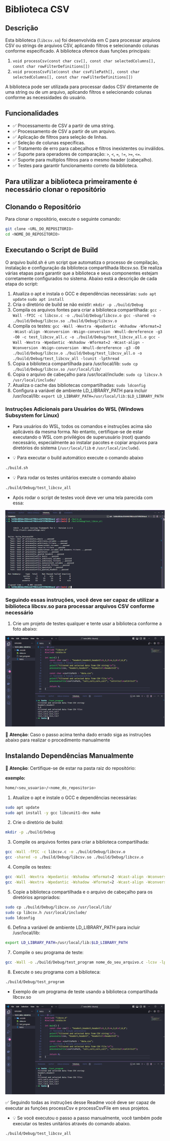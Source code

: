 # Biblioteca CSV

## Descrição

Esta biblioteca (`libcsv.so`) foi desenvolvida em C para processar arquivos CSV ou strings de arquivos CSV, aplicando filtros e selecionando colunas conforme especificado. A biblioteca oferece duas funções principais:

1. `void processCsv(const char csv[], const char selectedColumns[], const char rowFilterDefinitions[])`
2. `void processCsvFile(const char csvFilePath[], const char selectedColumns[], const char rowFilterDefinitions[])`

A biblioteca pode ser utilizada para processar dados CSV diretamente de uma string ou de um arquivo, aplicando filtros e selecionando colunas conforme as necessidades do usuário.

## Funcionalidades

- ✅ Processamento de CSV a partir de uma string.
- ✅ Processamento de CSV a partir de um arquivo.
- ✅ Aplicação de filtros para seleção de linhas.
- ✅ Seleção de colunas específicas.
- ✅ Tratamento de erro para cabeçalhos e filtros inexistentes ou inválidos.
- ✅ Suporte para operadores de comparação: `>`, `<`, `=`, `!=`, `>=`, `<=`.
- ✅ Suporte para multiplos filtros para o mesmo header (cabeçalho).
- ✅ Testes para garantir funcionamento correto da biblioteca.

## Para utilizar a biblioteca primeiramente é necessário clonar o repositório

## Clonando o Repositório

Para clonar o repositório, execute o seguinte comando:

```sh
git clone <URL_DO_REPOSITORIO>
cd <NOME_DO_REPOSITORIO>
```

## Executando o Script de Build

O arquivo build.sh é um script que automatiza o processo de compilação, instalação e configuração da biblioteca compartilhada libcsv.so. Ele realiza várias etapas para garantir que a biblioteca e seus componentes estejam corretamente configurados no sistema. Abaixo está a descrição de cada etapa do script:

1. Atualiza o apt e instala o GCC e dependências necessárias: `sudo apt update` `sudo apt install`
2. Cria o diretório de build se não existir: `mkdir -p ./build/Debug`
3. Compila os arquivos fontes para criar a biblioteca compartilhada: `gcc -Wall -fPIC -c libcsv.c -o ./build/Debug/libcsv.o gcc -shared -o ./build/Debug/libcsv.so ./build/Debug/libcsv.o`
4. Compila os testes: `gcc -Wall -Wextra -Wpedantic -Wshadow -Wformat=2 -Wcast-align -Wconversion -Wsign-conversion -Wnull-dereference -g3 -O0 -c test_libcsv_all.c -o ./build/Debug/test_libcsv_all.o gcc -Wall -Wextra -Wpedantic -Wshadow -Wformat=2 -Wcast-align -Wconversion -Wsign-conversion -Wnull-dereference -g3 -O0 ./build/Debug/libcsv.o ./build/Debug/test_libcsv_all.o -o ./build/Debug/test_libcsv_all -lcunit -lpthread`
5. Copia a biblioteca compartilhada para /usr/local/lib: `sudo cp ./build/Debug/libcsv.so /usr/local/lib/`
6. Copia o arquivo de cabeçalho para /usr/local/include: `sudo cp libcsv.h /usr/local/include/`
7. Atualiza o cache das bibliotecas compartilhadas: `sudo ldconfig`
8. Configura a variável de ambiente LD_LIBRARY_PATH para incluir /usr/local/lib: `export LD_LIBRARY_PATH=/usr/local/lib:$LD_LIBRARY_PATH`

### Instruções Adicionais para Usuários do WSL (Windows Subsystem for Linux)

- Para usuários do WSL, todos os comandos e instruções acima são aplicáveis da mesma forma. No entanto, certifique-se de estar executando o WSL com privilégios de superusuário (root) quando necessário, especialmente ao instalar pacotes e copiar arquivos para diretórios do sistema (`/usr/local/lib` e `/usr/local/include`).

- 💡 Para executar o build automático execute o comando abaixo

```sh
./build.sh
```

- 💡 Para rodar os testes unitários execute o comando abaixo

```sh
./build/Debug/test_libcsv_all
```

- Após rodar o script de testes você deve ver uma tela parecida com essa:

![testes_unitarios](assets/testes_unitarios.png)

### Seguindo essas instruções, você deve ser capaz de utilizar a biblioteca libcsv.so para processar arquivos CSV conforme necessário

1. Crie um projeto de testes qualquer e tente usar a biblioteca conforme a foto abaixo:

![imagem_teste](assets/projeto_teste.png)

🚨 **Atenção**: Caso o passo acima tenha dado errado siga as instruções abaixo para realizar o procedimento manualmente

## Instalando Dependências Manualmente

🚨 **Atenção**: Certifique-se de estar na pasta raiz do repositório:

**exemplo:**

```sh
home/<seu_usuario>/<nome_do_repositorio>
```

1. Atualize o apt e instale o GCC e dependências necessárias:

```sh
sudo apt update
sudo apt install -y gcc libcunit1-dev make
```

2. Crie o diretório de build:

```sh
mkdir -p ./build/Debug
```

3. Compile os arquivos fontes para criar a biblioteca compartilhada:

```sh
gcc -Wall -fPIC -c libcsv.c -o ./build/Debug/libcsv.o
gcc -shared -o ./build/Debug/libcsv.so ./build/Debug/libcsv.o
```

4. Compile os testes:

```sh
gcc -Wall -Wextra -Wpedantic -Wshadow -Wformat=2 -Wcast-align -Wconversion -Wsign-conversion -Wnull-dereference -g3 -O0 -c test_libcsv_all.c -o ./build/Debug/test_libcsv_all.o
gcc -Wall -Wextra -Wpedantic -Wshadow -Wformat=2 -Wcast-align -Wconversion -Wsign-conversion -Wnull-dereference -g3 -O0 ./build/Debug/libcsv.o ./build/Debug/test_libcsv_all.o -o ./build/Debug/test_libcsv_all -lcunit -lpthread
```

5. Copie a biblioteca compartilhada e o arquivo de cabeçalho para os diretórios apropriados:

```sh
sudo cp ./build/Debug/libcsv.so /usr/local/lib/
sudo cp libcsv.h /usr/local/include/
sudo ldconfig
```

6. Defina a variável de ambiente LD_LIBRARY_PATH para incluir /usr/local/lib:

```sh
export LD_LIBRARY_PATH=/usr/local/lib:$LD_LIBRARY_PATH
```

7. Compile o seu programa de teste:

```sh
gcc -Wall -o ./build/Debug/test_program nome_do_seu_arquivo.c -lcsv -lpthread
```

8. Execute o seu programa com a biblioteca:

```sh
./build/Debug/test_program
```

- Exemplo de um programa de teste usando a biblioteca compartilhada libcsv.so

![exemplo_teste](assets/projeto_teste.png)

✅ Seguindo todas as instruções desse Readme você deve ser capaz de executar as funções processCsv e processCsvFile em seus projetos.

- 💡 Se você executou o passo a passo manualmente, você também pode executar os testes unitários através do comando abaixo.

```sh
./build/Debug/test_libcsv_all
```
